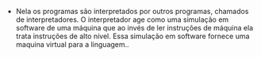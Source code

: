 
- Nela os programas são interpretados por outros programas, chamados de interpretadores. O interpretador age como uma simulação em software de uma máquina que ao invés de ler instruções de máquina ela trata instruções de alto nível. Essa simulação em software fornece uma maquina virtual para a linguagem..